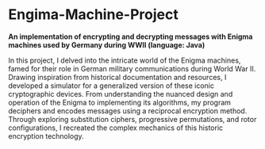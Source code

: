 # Engima-Machine-Project
**An implementation of encrypting and decrypting messages with Enigma machines used by Germany during WWII (language: Java)**

In this project, I delved into the intricate world of the Enigma machines, famed for their role in German military communications during World War II. Drawing inspiration from historical documentation and resources, I developed a simulator for a generalized version of these iconic cryptographic devices. From understanding the nuanced design and operation of the Enigma to implementing its algorithms, my program deciphers and encodes messages using a reciprocal encryption method. Through exploring substitution ciphers, progressive permutations, and rotor configurations, I recreated the complex mechanics of this historic encryption technology.

